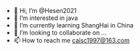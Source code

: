 - 👋 Hi, I’m @Hesen2021
- 👀 I’m interested in java
- 🌱 I’m currently learning ShangHai in China
- 💞️ I’m looking to collaborate on ...
- 📫 How to reach me caisc1997@163.com

<!---
Hesen2021/Hesen2021 is a ✨ special ✨ repository because its `README.md` (this file) appears on your GitHub profile.
You can click the Preview link to take a look at your changes.
--->
